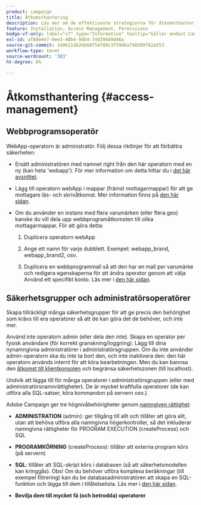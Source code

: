 ```yaml
---
product: campaign
title: Åtkomsthantering
description: Läs mer om de effektivaste strategierna för åtkomsthantering
feature: Installation, Access Management, Permissions
badge-v7-only: label="v7" type="Informative" tooltip="Gäller endast Campaign Classic v7"
exl-id: af88e4e7-0ee3-48b4-9db4-7dd390d9d46a
source-git-commit: 3a9b21d626b60754789c3f594ba798309f62a553
workflow-type: tm+mt
source-wordcount: '383'
ht-degree: 6%

---
```


# Åtkomsthantering {#access-management}



## Webbprogramsoperatör

WebApp-operatorn är administratör. Följ dessa riktlinjer för att förbättra säkerheten:

* Ersätt administratören med namnet right från den här operatorn med en ny (kan heta &#39;webapp&#39;). För mer information om detta hittar du i [det här avsnittet](../../platform/using/access-management.md).

* Lägg till operatorn webApp i mappar (främst mottagarmappar) för att ge mottagare läs- och skrivåtkomst. Mer information finns på [den här sidan](../../platform/using/access-management.md).

* Om du använder en instans med flera varumärken (eller flera geo) kanske du vill dela upp webbprogramåtkomsten till olika mottagarmappar. För att göra detta:

   1. Duplicera operatorn webApp

   1. Ange ett namn för varje dubblett. Exempel: webapp_brand, webapp_brand2, osv.

   1. Duplicera en webbprogrammall så att den har en mall per varumärke och redigera egenskaperna för att ändra operator genom att välja Använd ett specifikt konto.  Läs mer i [den här sidan](../../web/using/defining-web-forms-properties.md).

## Säkerhetsgrupper och administratörsoperatörer

Skapa tillräckligt många säkerhetsgrupper för att ge precis den behörighet som krävs till era operatorer så att de kan göra det de behöver, och inte mer.

Använd inte operatorn admin (eller dela den inte). Skapa en operator per fysisk användare (för korrekt granskning/loggning). Lägg till dina nynamngivna administratörer i administratörsgruppen. Om du inte använder admin-operatorn ska du inte ta bort den, och inte inaktivera den: den här operatorn används internt för att köra bearbetningen. Men du kan bannsa den [åtkomst till klientkonsolen](../../platform/using/access-management.md) och begränsa säkerhetszonen (till localhost).

Undvik att lägga till för många operatorer i administratörsgruppen (eller med administratörsnamnrättigheter). De är mycket kraftfulla operatorer (de kan utföra alla SQL-satser, köra kommandon på servern osv.).

Adobe Campaign ger tre högnivåbehörigheter genom [namngiven rättighet](../../platform/using/access-management.md#named-rights):

* **ADMINISTRATION** (admin): ger tillgång till allt och tillåter att göra allt, utan att behöva utföra alla namngivna högerkontroller, så det inkluderar namngivna rättigheter för PROGRAM EXECUTION (createProcess) och SQL

* **PROGRAMKÖRNING** (createProcess): tillåter att externa program körs (på servern)

* **SQL**: tillåter att SQL-skript körs i databasen (så att säkerhetsmodellen kan kringgås). Obs! Om du behöver utföra komplexa beräkningar (till exempel filtrering) kan du be databasadministratören att skapa en SQL-funktion och lägga till dem i tillåtelselista. Läs mer i [den här sidan](../../installation/using/scripting-coding-guidelines.md).

* **Bevilja dem till mycket få (och betrodda) operatorer**

